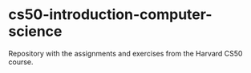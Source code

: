 # cs50-introduction-computer-science
Repository with the assignments and exercises from the Harvard CS50 course.

